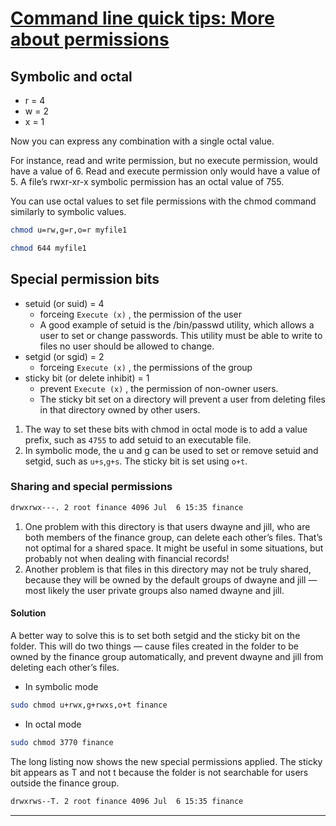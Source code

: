 # [Command line quick tips: More about permissions]

## Symbolic and octal

- r = 4
- w = 2
- x = 1

Now you can express any combination with a single octal value.

For instance, read and write permission, but no execute permission, would have a value of 6. Read and execute permission only would have a value of 5. A file’s rwxr-xr-x symbolic permission has an octal value of 755.

You can use octal values to set file permissions with the chmod command similarly to symbolic values.

```bash
chmod u=rw,g=r,o=r myfile1
```

```bash
chmod 644 myfile1
```

## Special permission bits

- setuid (or suid) = 4
  - forceing `Execute (x)` , the permission of the user
  - A good example of setuid is the /bin/passwd utility, which allows a user to set or change passwords. This utility must be able to write to files no user should be allowed to change.
- setgid (or sgid) = 2
  - forceing `Execute (x)` , the permissions of the group
- sticky bit (or delete inhibit) = 1
  - prevent `Execute (x)` , the permission of non-owner users.
  - The sticky bit set on a directory will prevent a user from deleting files in that directory owned by other users.

1. The way to set these bits with chmod in octal mode is to add a value prefix, such as `4755` to add setuid to an executable file.
2. In symbolic mode, the u and g can be used to set or remove setuid and setgid, such as `u+s`,`g+s`. The sticky bit is set using `o+t`.

### Sharing and special permissions

```bash
drwxrwx---. 2 root finance 4096 Jul  6 15:35 finance
```

1. One problem with this directory is that users dwayne and jill, who are both members of the finance group, can delete each other’s files. That’s not optimal for a shared space. It might be useful in some situations, but probably not when dealing with financial records!
2. Another problem is that files in this directory may not be truly shared, because they will be owned by the default groups of dwayne and jill — most likely the user private groups also named dwayne and jill.

#### Solution

A better way to solve this is to set both setgid and the sticky bit on the folder. This will do two things — cause files created in the folder to be owned by the finance group automatically, and prevent dwayne and jill from deleting each other’s files.

- In symbolic mode

```bash
sudo chmod u+rwx,g+rwxs,o+t finance
```

- In octal mode

```bash
sudo chmod 3770 finance
```

The long listing now shows the new special permissions applied. The sticky bit appears as T and not t because the folder is not searchable for users outside the finance group.

```bash
drwxrws--T. 2 root finance 4096 Jul  6 15:35 finance
```

---

[Command line quick tips: More about permissions]:https://fedoramagazine.org/command-line-quick-tips-more-about-permissions/
